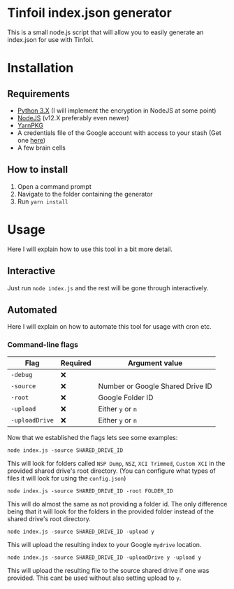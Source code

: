 # Tinfoil index.json generator

This is a small node.js script that will allow you to easily generate an index.json for use with Tinfoil.


# Installation

## Requirements
- [Python 3.X](https://www.python.org/downloads/) (I will implement the encryption in NodeJS at some point)
- [NodeJS](https://nodejs.org/en/) (v12.X preferably even newer)
- [YarnPKG](https://yarnpkg.com/lang/en/)
- A credentials file of the Google account with access to your stash (Get one [here](https://developers.google.com/drive/api/v3/quickstart/nodejs))
- A few brain cells

## How to install

1. Open a command prompt
2. Navigate to the folder containing the generator
3. Run `yarn install`

# Usage

Here I will explain how to use this tool in a bit more detail.

## Interactive

Just run `node index.js` and the rest will be gone through interactively.

## Automated

Here I will explain on how to automate this tool for usage with cron etc.

### Command-line flags

|Flag|Required|Argument value|
|--|--|--|
|`-debug`|❌||
|`-source`|❌|Number or Google Shared Drive ID|
|`-root`|❌|Google Folder ID|
|`-upload`|❌|Either `y` or `n`|
|`-uploadDrive`|❌|Either `y` or `n`|

Now that we established the flags lets see some examples:

`node index.js -source SHARED_DRIVE_ID`

This will look for folders called `NSP Dump`, `NSZ`, `XCI Trimmed`, `Custom XCI` in the provided shared drive's root directory. (You can configure what types of files it will look for using the `config.json`)

`node index.js -source SHARED_DRIVE_ID -root FOLDER_ID`

This will do almost the same as not providing a folder id. The only difference being that it will look for the folders in the provided folder instead of the shared drive's root directory.

`node index.js -source SHARED_DRIVE_ID -upload y`

This will upload the resulting index to your Google `mydrive` location.

`node index.js -source SHARED_DRIVE_ID -uploadDrive y -upload y`

This will upload the resulting file to the source shared drive if one was provided. This cant be used without also setting upload to `y`.
